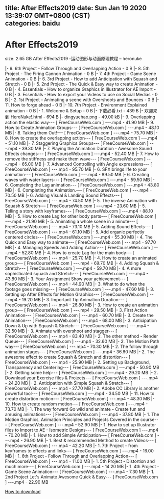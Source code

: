 
title: After Effects2019
date: Sun Jan 19 2020 13:39:07 GMT+0800 (CST)    
categories: baidu
---

# After Effects2019
size: 2.65 GB
 After Effects2019 -运动图形与动画原理教程 – heronuke
 
|- 9. 6th Project - Follow Through and Overlapping Action - 0 B
|- 8. 5th Project - The Firing Cannon Animation - 0 B
|- 7. 4th Project - Game Scene Animation - 0 B
|- 6. 3rd Project - How to add Anticipation with Squash and Stretch - 0 B
|- 5. 2nd Project - The Quick & Easy way to create Animation - 0 B
|- 4. Essentials - How to organize Graphics in Illustrator for AE Import - 0 B
|- 3. Essentials - How to export your Videos to use on Social Medias - 0 B
|- 2. 1st Project – Animating a scene with Overshoots and Bounces - 0 B
|- 11. How to forge ahead - 0 B
|- 10. 7th Project - Environment Explained  animation - 0 B
|- 1. Welcome & Setup - 0 B
|- 下载必看.txt - 439 B
|- 欢迎来到 HeroNuke!.html - 694 B
|- dingyuehao.png - 49.00 kB
|- 9. Overlapping action the elastic way--- [ FreeCourseWeb.com ] ---.mp4 - 41.90 MB
|- 9. How to Create Animation Groups--- [ FreeCourseWeb.com ] ---.mp4 - 48.10 MB
|- 8. Taking them Out!--- [ FreeCourseWeb.com ] ---.mp4 - 75.70 MB
|- 8. How to create the overlapping action--- [ FreeCourseWeb.com ] ---.mp4 - 51.10 MB
|- 7. Staggering Graphics Groups--- [ FreeCourseWeb.com ] ---.mp4 - 39.30 MB
|- 7. Playing the Animation Duration - Awesome Sound Effects changes--- [ FreeCourseWeb.com ] ---.mp4 - 52.40 MB
|- 7. How to remove the stiffness and make them wave--- [ FreeCourseWeb.com ] ---.mp4 - 65.00 MB
|- 7. Advanced Controlling with Angle expressions--- [ FreeCourseWeb.com ] ---.mp4 - 95.70 MB
|- 6. SFX brings life to your animation--- [ FreeCourseWeb.com ] ---.mp4 - 89.50 MB
|- 6. Creating waves with water layers--- [ FreeCourseWeb.com ] ---.mp4 - 59.50 MB
|- 6. Completing the Lag animation--- [ FreeCourseWeb.com ] ---.mp4 - 43.80 MB
|- 6. Completing the Animation.--- [ FreeCourseWeb.com ] ---.mp4 - 70.50 MB
|- 6. Adding Visual & Landing Sound Effects--- [ FreeCourseWeb.com ] ---.mp4 - 74.50 MB
|- 5. The inverse Animation with Squash & Stretch--- [ FreeCourseWeb.com ] ---.mp4 - 23.60 MB
|- 5. Telling a story with keyframes--- [ FreeCourseWeb.com ] ---.mp4 - 88.10 MB
|- 5. How to create Lag for other body parts--- [ FreeCourseWeb.com ] ---.mp4 - 21.90 MB
|- 5. Animating a whole scene in a minute--- [ FreeCourseWeb.com ] ---.mp4 - 73.10 MB
|- 5. Adding Sound Effects--- [ FreeCourseWeb.com ] ---.mp4 - 61.10 MB
|- 5. Add organic perfectly centered circles--- [ FreeCourseWeb.com ] ---.mp4 - 55.30 MB
|- 4. The Quick and Easy way to animate--- [ FreeCourseWeb.com ] ---.mp4 - 97.70 MB
|- 4. Managing Speeds and Adding Action--- [ FreeCourseWeb.com ] ---.mp4 - 52.80 MB
|- 4. How to create Lag for the main body--- [ FreeCourseWeb.com ] ---.mp4 - 25.70 MB
|- 4. How to create an animated group--- [ FreeCourseWeb.com ] ---.mp4 - 69.70 MB
|- 4. Adding Squash & Stretch--- [ FreeCourseWeb.com ] ---.mp4 - 59.70 MB
|- 4. A more sophisticated squash and Stretch--- [ FreeCourseWeb.com ] ---.mp4 - 43.80 MB
|- 3. Your Assignment Show your achievement--- [ FreeCourseWeb.com ] ---.mp4 - 44.90 MB
|- 3. What to do when the footage goes missing--- [ FreeCourseWeb.com ] ---.mp4 - 47.60 MB
|- 3. Setting up After Effects for Motion Graphics--- [ FreeCourseWeb.com ] ---.mp4 - 19.20 MB
|- 3. Important Tip Animation Duration--- [ FreeCourseWeb.com ] ---.mp4 - 26.80 MB
|- 3. How to create an animation group--- [ FreeCourseWeb.com ] ---.mp4 - 29.50 MB
|- 3. First Action Animation--- [ FreeCourseWeb.com ] ---.mp4 - 60.70 MB
|- 3. Create the Animation--- [ FreeCourseWeb.com ] ---.mp4 - 68.00 MB
|- 3. Anticipation Down & Up with Squash & Stretch--- [ FreeCourseWeb.com ] ---.mp4 - 32.50 MB
|- 3. Animate with overshoot and stagger--- [ FreeCourseWeb.com ] ---.mp4 - 83.40 MB
|- 2. The other method - Render Queue--- [ FreeCourseWeb.com ] ---.mp4 - 32.60 MB
|- 2. The Motion Path way--- [ FreeCourseWeb.com ] ---.mp4 - 70.30 MB
|- 2. The follow through animation stages--- [ FreeCourseWeb.com ] ---.mp4 - 36.60 MB
|- 2. The  awesome effect to create Squash & Stretch and distortion--- [ FreeCourseWeb.com ] ---.mp4 - 25.90 MB
|- 2. Setting up Background, Transparency and Centering--- [ FreeCourseWeb.com ] ---.mp4 - 50.90 MB
|- 2. Getting some help--- [ FreeCourseWeb.com ] ---.mp4 - 29.20 MB
|- 2. Download your Exercise files & Projects--- [ FreeCourseWeb.com ] ---.mp4 - 24.20 MB
|- 2. Anticipation with Simple Squash & Stretch--- [ FreeCourseWeb.com ] ---.mp4 - 27.70 MB
|- 2. Adobe CC Library is another powerful tool--- [ FreeCourseWeb.com ] ---.mp4 - 34.50 MB
|- 11. How to create distortion motion--- [ FreeCourseWeb.com ] ---.mp4 - 48.30 MB
|- 10. How to create random motion--- [ FreeCourseWeb.com ] ---.mp4 - 73.70 MB
|- 1. The way forward Go wild and animate - Create fun and amusing animations--- [ FreeCourseWeb.com ] ---.mp4 - 37.80 MB
|- 1. The Motion Graphics, Animation Principles and Projects Covered in the course--- [ FreeCourseWeb.com ] ---.mp4 - 52.90 MB
|- 1. How to set up Illustrator files to Import to AE - Isometric Designs--- [ FreeCourseWeb.com ] ---.mp4 - 70.20 MB
|- 1. How to add Simple Anticipation--- [ FreeCourseWeb.com ] ---.mp4 - 26.90 MB
|- 1. Best & recommended Method to create Videos--- [ FreeCourseWeb.com ] ---.mp4 - 42.20 MB
|- 1. 7th Project - from keyframes to effects and links--- [ FreeCourseWeb.com ] ---.mp4 - 16.00 MB
|- 1. 6th Project - Follow Through and Overlapping Action--- [ FreeCourseWeb.com ] ---.mp4 - 11.00 MB
|- 1. 5th Project - Distortion and much more--- [ FreeCourseWeb.com ] ---.mp4 - 14.20 MB
|- 1. 4th Project - Game Scene Animation--- [ FreeCourseWeb.com ] ---.mp4 - 7.30 MB
|- 1. 2nd Project Let's Animate Awesome Quick & Easy--- [ FreeCourseWeb.com ] ---.mp4 - 22.90 MB

[How to download](https://bpcam.bemobtrk.com/go/2ceec3aa-1ca2-46d6-b9ff-aaa5c184517c?jno=1071)